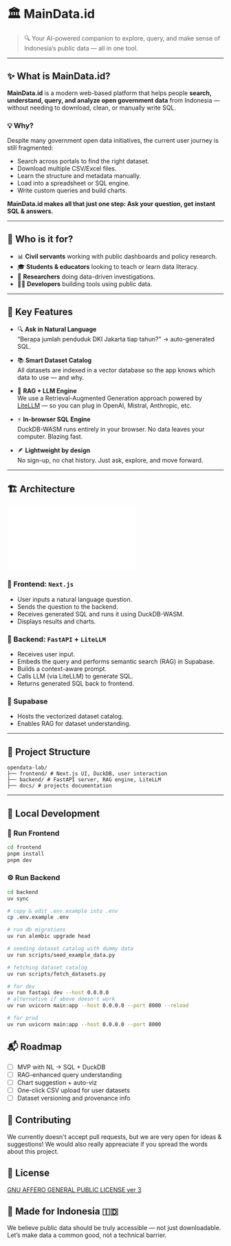 # 🏛️ MainData.id

> 🔍 Your AI-powered companion to explore, query, and make sense of Indonesia’s public data — all in one tool.

---

## ✨ What is MainData.id?

**MainData.id** is a modern web-based platform that helps people **search, understand, query, and analyze open government data** from Indonesia — without needing to download, clean, or manually write SQL.

### 💡 Why?
Despite many government open data initiatives, the current user journey is still fragmented:
- Search across portals to find the right dataset.
- Download multiple CSV/Excel files.
- Learn the structure and metadata manually.
- Load into a spreadsheet or SQL engine.
- Write custom queries and build charts.

**MainData.id makes all that just one step: Ask your question, get instant SQL & answers.**

---

## 👥 Who is it for?

- 📊 **Civil servants** working with public dashboards and policy research.
- 🎓 **Students & educators** looking to teach or learn data literacy.
- 🔬 **Researchers** doing data-driven investigations.
- 🧑‍💻 **Developers** building tools using public data.

---

## 🧠 Key Features

- 🔍 **Ask in Natural Language**  
  “Berapa jumlah penduduk DKI Jakarta tiap tahun?” → auto-generated SQL.

- 📚 **Smart Dataset Catalog**  
  All datasets are indexed in a vector database so the app knows which data to use — and why.

- 🧠 **RAG + LLM Engine**  
  We use a Retrieval-Augmented Generation approach powered by [LiteLLM](https://github.com/BerriAI/litellm) — so you can plug in OpenAI, Mistral, Anthropic, etc.

- ⚡ **In-browser SQL Engine**  
  DuckDB-WASM runs entirely in your browser. No data leaves your computer. Blazing fast.

- 🪶 **Lightweight by design**  
  No sign-up, no chat history. Just ask, explore, and move forward.

---

## 🏗️ Architecture

![Architecture Document](./docs/architecture.md)

### 🔹 Frontend: `Next.js`  
- User inputs a natural language question.
- Sends the question to the backend.
- Receives generated SQL and runs it using DuckDB-WASM.
- Displays results and charts.

### 🔹 Backend: `FastAPI` + `LiteLLM`  
- Receives user input.
- Embeds the query and performs semantic search (RAG) in Supabase.
- Builds a context-aware prompt.
- Calls LLM (via LiteLLM) to generate SQL.
- Returns generated SQL back to frontend.

### 🔹 Supabase  
- Hosts the vectorized dataset catalog.
- Enables RAG for dataset understanding.

---

## 📁 Project Structure

```
opendata-lab/
├── frontend/ # Next.js UI, DuckDB, user interaction
├── backend/ # FastAPI server, RAG engine, LiteLLM
├── docs/ # projects documentation
```

---

## 🧪 Local Development

### 🚀 Run Frontend

```bash
cd frontend
pnpm install
pnpm dev

```
### ⚙️ Run Backend

```bash
cd backend
uv sync

# copy & edit .env.example into .env
cp .env.example .env

# run db migrations
uv run alembic upgrade head

# seeding dataset catalog with dummy data
uv run scripts/seed_example_data.py

# fetching dataset catalog
uv run scripts/fetch_datasets.py

# for dev
uv run fastapi dev --host 0.0.0.0
# alternative if above doesn't work
uv run uvicorn main:app --host 0.0.0.0 --port 8000 --reload

# for prod
uv run uvicorn main:app --host 0.0.0.0 --port 8000
```

## 📬 Roadmap

- [ ] MVP with NL → SQL + DuckDB
- [ ] RAG-enhanced query understanding
- [ ] Chart suggestion + auto-viz
- [ ] One-click CSV upload for user datasets
- [ ] Dataset versioning and provenance info

## 🤝 Contributing

We currently doesn't accept pull requests, but we are very open for ideas & suggestions! We would also really appreaciate if you spread the words about this project.

## 📃 License

[GNU AFFERO GENERAL PUBLIC LICENSE ver 3](https://www.gnu.org/licenses/agpl-3.0.en.html)

## 💬 Made for Indonesia 🇮🇩

We believe public data should be truly accessible — not just downloadable.
Let’s make data a common good, not a technical barrier.
